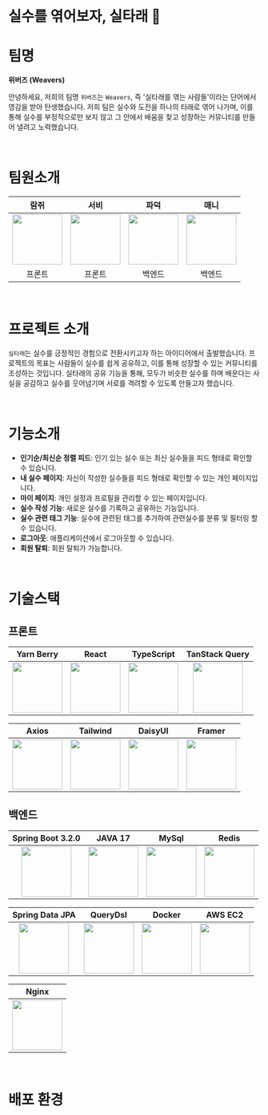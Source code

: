 # 실수를 엮어보자, 실타래 🧶

# 팀명

**위버즈 (Weavers)**

안녕하세요, 저희의 팀명 `위버즈`는 `Weavers`, 즉 '실타래를 엮는 사람들'이라는 단어에서 영감을 받아 탄생했습니다. 저희 팀은 실수와 도전을 하나의 타래로 엮어 나가며, 이를 통해 실수를 부정적으로만 보지 않고 그 안에서 배움을 찾고 성장하는 커뮤니티를 만들어 낼려고 노력했습니다.

<br/>

# 팀원소개

|                                                                   람쥐                                                                   |                                                                   서비                                                                   |                                                                   파덕                                                                   |                                                                   매니                                                                   |
| :--------------------------------------------------------------------------------------------------------------------------------------: | :--------------------------------------------------------------------------------------------------------------------------------------: | :--------------------------------------------------------------------------------------------------------------------------------------: | :--------------------------------------------------------------------------------------------------------------------------------------: |
| <img src="https://github.com/coding-union-kr/siltarae-fe/assets/67526014/7f9a3df6-f0a4-429b-a803-1a77b7542e96" width="100" height="100"> | <img src="https://github.com/coding-union-kr/siltarae-fe/assets/67526014/e3083284-9d55-49f7-8919-fd8f80107243" width="100" height="100"> | <img src="https://github.com/coding-union-kr/siltarae-fe/assets/67526014/e3083284-9d55-49f7-8919-fd8f80107243" width="100" height="100"> | <img src="https://github.com/coding-union-kr/siltarae-fe/assets/67526014/e3083284-9d55-49f7-8919-fd8f80107243" width="100" height="100"> |
|                                                                  프론트                                                                  |                                                                  프론트                                                                  |                                                                  백엔드                                                                  |                                                                  백엔드                                                                  |

<br/>

# 프로젝트 소개

`실타래`는 실수를 긍정적인 경험으로 전환시키고자 하는 아이디어에서 출발했습니다. 프로젝트의 목표는 사람들이 실수를 쉽게 공유하고, 이를 통해 성장할 수 있는 커뮤니티를 조성하는 것입니다. 실타래의 공유 기능을 통해, 모두가 비슷한 실수를 하며 배운다는 사실을 공감하고 실수를 웃어넘기며 서로를 격려할 수 있도록 만들고자 했습니다.

<br/>

# 기능소개

- **인기순/최신순 정렬 피드**: 인기 있는 실수 또는 최신 실수들을 피드 형태로 확인할 수 있습니다.
- **내 실수 페이지**: 자신이 작성한 실수들을 피드 형태로 확인할 수 있는 개인 페이지입니다.
- **마이 페이지**: 개인 설정과 프로필을 관리할 수 있는 페이지입니다.
- **실수 작성 기능**: 새로운 실수를 기록하고 공유하는 기능입니다.
- **실수 관련 태그 기능**: 실수에 관련된 태그를 추가하여 관련실수를 분류 및 필터링 할 수 있습니다.
- **로그아웃**: 애플리케이션에서 로그아웃할 수 있습니다.
- **회원 탈퇴**: 회원 탈퇴가 가능합니다.

<br/>

# 기술스택

## 프론트

|                                        Yarn Berry                                        |                                          React                                           |                                        TypeScript                                        |                                                          TanStack Query                                                           |
| :--------------------------------------------------------------------------------------: | :--------------------------------------------------------------------------------------: | :--------------------------------------------------------------------------------------: | :-------------------------------------------------------------------------------------------------------------------------------: |
| <img src="https://img.stackshare.io/service/5848/44mC-kJ3.jpg" width="100" height="100"> | <img src="https://img.stackshare.io/service/1020/OYIaJ1KK.png" width="100" height="100"> | <img src="https://img.stackshare.io/service/1612/bynNY5dJ.jpg" width="100" height="100"> | <img src="https://img.stackshare.io/service/25599/default_c6db7125f2c663e452ba211df91b2ced3bb7f0ff.png" width="100" height="100"> |

|                                                   Axios                                                    |                                                             Tailwind                                                             |                               DaisyUI                                |                                             Framer                                              |
| :--------------------------------------------------------------------------------------------------------: | :------------------------------------------------------------------------------------------------------------------------------: | :------------------------------------------------------------------: | :---------------------------------------------------------------------------------------------: |
| <img src="https://logowik.com/content/uploads/images/axios5736.logowik.com.webp" width="100" height="100"> | <img src="https://img.stackshare.io/service/8158/default_660b7c41c3ba489cb581eec89c04655404258c19.png" width="100" height="100"> | <img src="https://daisyui.com/favicon.ico" width="100" height="100"> | <img src="https://img.stackshare.io/service/826/Zt7ve9_f_400x400.jpg" width="100" height="100"> |

## 백엔드

|                                        Spring Boot 3.2.0                                         |                                         JAVA 17                                         |                                               MySql                                                |                                                              Redis                                                               |
| :----------------------------------------------------------------------------------------------: | :-------------------------------------------------------------------------------------: | :------------------------------------------------------------------------------------------------: | :------------------------------------------------------------------------------------------------------------------------------: |
| <img src="https://img.stackshare.io/service/2927/nPzvMuo2_400x400.png" width="100" height="100"> | <img src="https://img.stackshare.io/service/995/K85ZWV2F.png" width="100" height="100"> | <img src="https://img.stackshare.io/service/1025/logo-mysql-170x170.png" width="100" height="100"> | <img src="https://img.stackshare.io/service/1031/default_cbce472cd134adc6688572f999e9122b9657d4ba.png" width="100" height="100"> |

|                                         Spring Data JPA                                          |                                                         QueryDsl                                                         |                                             Docker                                              |                                          AWS EC2                                           |
| :----------------------------------------------------------------------------------------------: | :----------------------------------------------------------------------------------------------------------------------: | :---------------------------------------------------------------------------------------------: | :----------------------------------------------------------------------------------------: |
| <img src="https://img.stackshare.io/service/7624/IG6D4Ro2_400x400.png" width="100" height="100"> | <img src="https://img.stackshare.io/service/3881/da8da0c0e6dfbfc596f787ade49381a6_400x400.png" width="100" height="100"> | <img src="https://img.stackshare.io/service/586/n4u37v9t_400x400.png" width="100" height="100"> | <img src="https://img.stackshare.io/service/1908/amazon-ecs.png" width="100" height="100"> |

|                                          Nginx                                           |
| :--------------------------------------------------------------------------------------: |
| <img src="https://img.stackshare.io/service/1052/YMxUfyWf.png" width="100" height="100"> |

<br/>

# 배포 환경
